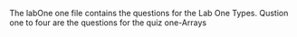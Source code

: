The labOne one file contains the questions for the Lab One Types.
Qustion one to four are the questions for the quiz one-Arrays
